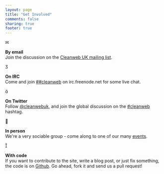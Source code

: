 ```yaml
---
layout: page
title: "Get Involved"
comments: false
sharing: true
footer: true
---
```


<div class='well'>
<div class='pull-left iconic'>
  &#x2709;
</div>
<p>
<strong>By email</strong><br/>
Join the discussion on the <a href='https://groups.google.com/d/forum/cleanweb-uk'>Cleanweb UK mailing list</a>.
</p>
</div>

<div class='well'>
<div class='pull-left iconic'>
  &#xe06d;
</div>
<p>
<strong>On IRC</strong><br/>
Come and join <a href='irc://irc.freenode.net/##cleanweb'>##cleanweb</a> on irc.freenode.net for some live chat.
</p>
</div>

<div class='well'>
<div class='pull-left iconic'>
  &#xe02e;
</div>
<p>
<strong>On Twitter</strong><br/>
Follow <a href='https://twitter.com/intent/follow?screen_name=cleanwebuk'>@cleanwebuk</a>, and join the global discussion on the <a href='http://twitter.com/search/%23cleanweb'>#cleanweb</a> hashtag.
</p>
</div>

<div class='well'>
<div class='pull-left iconic'>
  &#xe062;
</div>
<p>
<strong>In person</strong><br/>
We're a very sociable group - come along to one of our many <a href='/events.html'>events</a>.
</p>
</div>

<div class='well'>
<div class='pull-left iconic'>
  &#xe026;
</div>
<p>
<strong>With code</strong><br/>
If you want to contribute to the site, write a blog post, or just fix something, the code is on <a href='http://github.com/cleanweb-uk/cleanweb-uk.github.com'>Github</a>. Go ahead, fork it and send us a pull request!
</p>
</div>